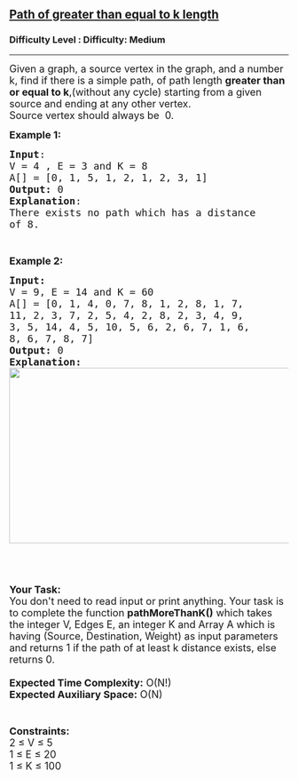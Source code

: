 <h2><a href="https://www.geeksforgeeks.org/problems/path-of-greater-than-equal-to-k-length1034/1">Path of greater than equal to k length</a></h2><h3>Difficulty Level : Difficulty: Medium</h3><hr><div class="problems_problem_content__Xm_eO"><p><span style="font-size:18px">Given a graph, a source vertex in the graph, and a number k, find if there is a simple path, of path length <strong>greater than or equal to k</strong>,(without any cycle) starting from a given source and ending at any other vertex.<br>
Source vertex should always be&nbsp; 0.</span></p>

<p><span style="font-size:18px"><strong>Example 1:</strong></span></p>

<pre><span style="font-size:18px"><strong>Input</strong>:
V = 4 , E = 3 and K = 8
A[] = [0, 1, 5, 1, 2, 1, 2, 3, 1]
<strong>Output:</strong>&nbsp;0
<strong>Explanation</strong>:
There exists no path which has a distance 
of 8. 
</span></pre>

<p>&nbsp;</p>

<p><span style="font-size:18px"><strong>Example 2:</strong></span></p>

<pre><span style="font-size:18px"><strong>Input:</strong>
V = 9, E = 14 and K = 60
A[] = [0, 1, 4, 0, 7, 8, 1, 2, 8, 1, 7, 
11, 2, 3, 7, 2, 5, 4, 2, 8, 2, 3, 4, 9, 
3, 5, 14, 4, 5, 10, 5, 6, 2, 6, 7, 1, 6, 
8, 6, 7, 8, 7]
<strong>Output: </strong>0
<strong>Explanation:
</strong><img alt="" src="http://www.geeksforgeeks.org//wp-content/uploads/Fig-11.jpg" style="height:316px; width:677px">
 

</span></pre>

<p><br>
<span style="font-size:18px"><strong>Your Task:&nbsp;&nbsp;</strong><br>
You don't need to read input or print anything. Your task is to complete the function&nbsp;<strong>pathMoreThanK()</strong>&nbsp;which takes the integer V, Edges E, an integer K and Array A which is having (Source, Destination, Weight)&nbsp;as input parameters and returns 1 if the path of at least k distance exists, else returns 0.<br>
<br>
<strong>Expected Time Complexity:</strong> O(N!)<br>
<strong>Expected Auxiliary Space:</strong> O(N)</span></p>

<p style="text-align:justify">&nbsp;</p>

<p style="text-align:justify"><span style="font-size:18px"><strong>Constraints:</strong><br>
2 ≤ V ≤ 5<br>
1 ≤ E ≤ 20<br>
1 ≤ K ≤ 100</span></p>
</div>